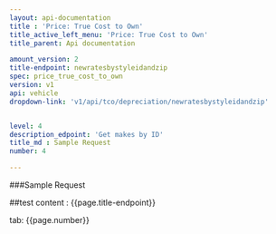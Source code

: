 ```yaml
---
layout: api-documentation
title : 'Price: True Cost to Own'
title_active_left_menu: 'Price: True Cost to Own'
title_parent: Api documentation

amount_version: 2
title-endpoint: newratesbystyleidandzip
spec: price_true_cost_to_own
version: v1
api: vehicle
dropdown-link: 'v1/api/tco/depreciation/newratesbystyleidandzip'


level: 4
description_edpoint: 'Get makes by ID'
title_md : Sample Request
number: 4

---
```


###Sample Request

##test content : {{page.title-endpoint}} 

tab: {{page.number}} 
